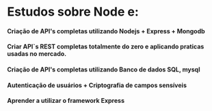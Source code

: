 # Estudos sobre Node e:

#### Criação de API's completas utilizando Nodejs + Express + Mongodb

#### Criar API`s REST completas totalmente do zero e aplicando praticas usadas no mercado.
#### Criação de API's completas utilizando Banco de dados SQL, mysql
#### Autenticação de usuários + Criptografia de campos sensíveis
#### Aprender a utilizar o framework Express
